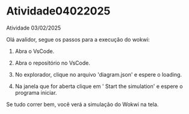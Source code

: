 # Atividade04022025
Atividade 03/02/2025

Olá avalidor, segue os passos para a execução do wokwi:

1. Abra o VsCode.

2. Abra o repositório no VsCode.

3. No explorador, clique no arquivo 'diagram.json' e espere o loading.

4. Na janela que for aberta clique em ' Start the simulation' e espere o programa iniciar.

Se tudo correr bem, você verá a simulação do Wokwi na tela.